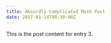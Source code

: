 ```yaml
---
title: Absurdly Complicated Math Post
date: 2017-01-14T08:30:00Z
---
```


This is the post content for entry 3.
